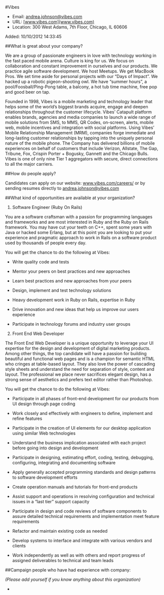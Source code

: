
#Vibes

* Email: [andrea.johnson@vibes.com](mailto:andrea.johnson@vibes.com)
* URL: [www.vibes.com](www.vibes.com)
* Location: 300 West Adams, 7th Floor, Chicago, IL 60606

Added: 10/10/2012 14:33:45

##What is great about your company?

We are a group of passionate engineers in love with technology working in the fast paced mobile arena.  Culture is king for us.  We focus on collaboration and constant improvement in ourselves and our products.  We practice agile software development.  We host Meetups.  We get MacBook Pros.  We set time aside for personal projects with our “Days of Impact”.   We hacked up a robotic pigeon-shooting owl.  We have “summer hours”, a pool/Foosball/Ping-Pong table, a balcony, a hot tub time machine, free pop and good beer on tap.



Founded in 1998, Vibes is a mobile marketing and technology leader that helps some of the world’s biggest brands acquire, engage and deepen relationships throughout the customer lifecycle. Vibes’ Catapult platform enables brands, agencies and media companies to launch a wide range of mobile solutions from SMS, to MMS, QR Codes, on-screen, alerts, mobile web, mobile incentives and integration with social platforms. Using Vibes’ Mobile Relationship Management (MRM), companies forge immediate and long-lasting customer relationships by tapping into the uniquely personal nature of the mobile phone. The Company has delivered billions of mobile experiences on behalf of customers that include Verizon, Allstate, The Gap, Tribune, Fox, Crispin Porter + Bogusky, Gannett and the Chicago Bulls. Vibes is one of only nine Tier 1 aggregators with secure, direct connections to all the major carriers. 

 

##How do people apply?

Candidates can apply on our website: www.vibes.com/careers/ or by sending resumes directly to andrea.johnson@vibes.com

##What kind of opportunities are available at your organization?

1.	Software Engineer (Ruby On Rails)

You are a software craftsman with a passion for programming languages and frameworks and are most interested in Ruby and the Ruby on Rails framework.  You may have cut your teeth on C++, spent some years with Java or hacked some Erlang, but at this point you are looking to put your experience and pragmatic approach to work in Rails on a software product used by thousands of people every day.   



You will get the chance to do the following at Vibes:

 * Write quality code and tests

 * Mentor your peers on best practices and new approaches

 * Learn best practices and new approaches from your peers

 * Design, implement and test technology solutions

 * Heavy development work in Ruby on Rails, expertise in Ruby

 * Drive innovation and new ideas that help us improve our users experience

 * Participate in technology forums and industry user groups



2.	Front End Web Developer

The Front End Web Developer is a unique opportunity to leverage your UI expertise for the design and development of digital marketing products.  Among other things, the top candidate will have a passion for building beautiful and functional web pages and is a champion for semantic HTML who cringes at table-based layout.  They also love the power of cascading style sheets and understand the need for separation of style, content and layout.  The professional we place never sacrifices elegant design, has a strong sense of aesthetics and prefers text editor rather than Photoshop.   



You will get the chance to do the following at Vibes:

 * Participate in all phases of front-end development for our products from UI design through page coding

 * Work closely and effectively with engineers to define, implement and refine features

 * Participate in the creation of UI elements for our desktop application using similar Web technologies

 * Understand the business implication associated with each project before going into design and development

 * Participate in designing, estimating effort, coding, testing, debugging, configuring, integrating and documenting software

 * Apply generally accepted programming standards and design patterns to software development efforts

 * Create operation manuals and tutorials for front-end products

 * Assist support and operations in resolving configuration and technical issues in a “last tier” support capacity

 * Participate in design and code reviews of software components to assure detailed technical requirements and implementation meet feature requirements

 * Refactor and maintain existing code as needed

 * Develop systems to interface and integrate with various vendors and clients

 * Work independently as well as with others and report progress of assigned deliverables to technical and team leads



##Campaign people who have had experience with company:

*(Please add yourself if you know anything about this organization)*

* 


    
